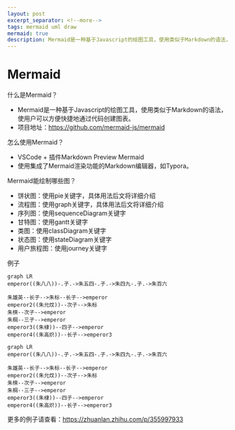 ```yaml
---
layout: post
excerpt_separator: <!--more-->
tags: mermaid uml draw
mermaid: true
description: Mermaid是一种基于Javascript的绘图工具，使用类似于Markdown的语法，使用户可以方便快捷地通过代码创建图表。
---
```


# Mermaid

什么是Mermaid？

* Mermaid是一种基于Javascript的绘图工具，使用类似于Markdown的语法，使用户可以方便快捷地通过代码创建图表。
* 项目地址：<https://github.com/mermaid-js/mermaid>
<!--more-->

怎么使用Mermaid？

* VSCode + 插件Markdown Preview Mermaid
* 使用集成了Mermaid渲染功能的Markdown编辑器，如Typora。

Mermaid能绘制哪些图？

* 饼状图：使用pie关键字，具体用法后文将详细介绍
* 流程图：使用graph关键字，具体用法后文将详细介绍
* 序列图：使用sequenceDiagram关键字
* 甘特图：使用gantt关键字
* 类图：使用classDiagram关键字
* 状态图：使用stateDiagram关键字
* 用户旅程图：使用journey关键字

例子

```mermaid-example
graph LR
emperor((朱八八))-.子.->朱五四-.子.->朱四九-.子.->朱百六

朱雄英--长子-->朱标--长子-->emperor
emperor2((朱允炆))--次子-->朱标
朱樉--次子-->emperor
朱棡--三子-->emperor
emperor3((朱棣))--四子-->emperor
emperor4((朱高炽))--长子-->emperor3
```

```mermaid
graph LR
emperor((朱八八))-.子.->朱五四-.子.->朱四九-.子.->朱百六

朱雄英--长子-->朱标--长子-->emperor
emperor2((朱允炆))--次子-->朱标
朱樉--次子-->emperor
朱棡--三子-->emperor
emperor3((朱棣))--四子-->emperor
emperor4((朱高炽))--长子-->emperor3
```

更多的例子请查看：<https://zhuanlan.zhihu.com/p/355997933>
